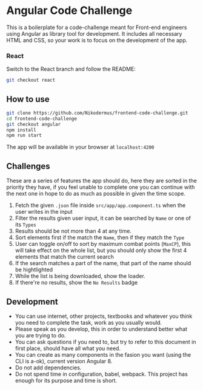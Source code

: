 # Angular Code Challenge

This is a boilerplate for a code-challenge meant for Front-end engineers using Angular as library tool for development. It includes all necessary HTML and CSS, so your work is to focus on the development of the app.

### React

Switch to the React branch and follow the README:

```bash
git checkout react
```

## How to use

```bash
git clone https://github.com/Nikodermus/frontend-code-challenge.git
cd frontend-code-challenge
git checkout angular
npm install
npm run start
```

The app will be available in your browser at `localhost:4200`

## Challenges

These are a series of features the app should do, here they are sorted in the priority they have, if you feel unable to complete one you can continue with the next one in hope to do as much as possible in given the time scope.

1.  Fetch the given `.json` file inside `src/app/app.component.ts` when the user writes in the input
1.  Filter the results given user input, it can be searched by `Name` or one of its `Types`
1.  Results should be not more than 4 at any time.
1.  Sort elements first if the match the `Name`, then if they match the `Type`
1.  User can toggle on/off to sort by maximum combat points (`MaxCP`), this will take effect on the whole list, but you should only show the first 4 elements that match the current search
1.  If the search matches a part of the name, that part of the name should be hightlighted
1.  While the list is being downloaded, show the loader.
1.  If there're no results, show the `No Results` badge

## Development

- You can use internet, other projects, textbooks and whatever you think you need to complete the task, work as you usually would.
- Please speak as you develop, this in order to understand better what you are trying to do.
- You can ask questions if you need to, but try to refer to this document in first place, should have all what you need.
- You can create as many components in the fasion you want (using the CLI is a-ok), current version Angular 8.
- Do not add dependencies.
- Do not spend time in configuration, babel, webpack. This project has enough for its purpose and time is short.
